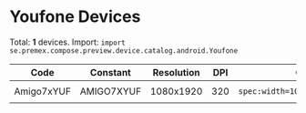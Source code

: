 # Youfone Devices

Total: **1** devices. Import: `import se.premex.compose.preview.device.catalog.android.Youfone`

| Code | Constant | Resolution | DPI | Compose Spec | Preview Usage |
|------|----------|------------|-----|-------------|---------------|
| Amigo7xYUF | AMIGO7XYUF | 1080x1920 | 320 | `spec:width=1080px,height=1920px,dpi=320` | `@Preview(device = Youfone.AMIGO7XYUF)` |

<!-- Generated automatically. Do not edit manually. -->
